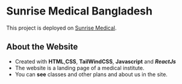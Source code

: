 # Sunrise Medical Bangladesh

This project is deployed on [Sunrise Medical](https://medical-3d04e.web.app/).

## About the Website

- Created with **HTML**,**CSS**, **TailWindCSS**, **Javascript** and ***ReactJs***
- The website is a landing page of a medical institute.
- You can **see** classes and other plans and about us in the site.

